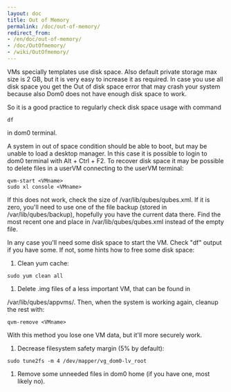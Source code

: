 ```yaml
---
layout: doc
title: Out of Memory
permalink: /doc/out-of-memory/
redirect_from:
- /en/doc/out-of-memory/
- /doc/OutOfmemory/
- /wiki/OutOfmemory/
---
```


VMs specially templates use disk space. Also default private storage max size is 2 GB, but it is very easy to increase it as required. In case you use all disk space you get the Out of disk space error that may crash your system because also Dom0 does not have enough disk space to work.

So it is a good practice to regularly check disk space usage with command

~~~
df
~~~

in dom0 terminal.

A system in out of space condition should be able to boot, but may be unable to load a desktop manager. In this case it is possible to login to dom0 terminal with Alt + Ctrl + F2. To recover disk space it may be possible to delete files in a userVM connecting to the userVM terminal:

~~~
qvm-start <VMname>
sudo xl console <VMname>
~~~

If this does not work, check the size of /var/lib/qubes/qubes.xml. If it is zero, you'll need to use one of the file backup (stored in /var/lib/qubes/backup), hopefully you have the current data there. Find the most recent one and place in /var/lib/qubes/qubes.xml instead of the empty file.

In any case you'll need some disk space to start the VM. Check "df" output if you have some. If not, some hints how to free some disk space:

1.  Clean yum cache:

~~~
sudo yum clean all
~~~

1.  Delete .img files of a less important VM, that can be found in

/var/lib/qubes/appvms/. Then, when the system is working again, cleanup the rest with:

~~~
qvm-remove <VMname>
~~~

With this method you lose one VM data, but it'll more securely work.

1.  Decrease filesystem safety margin (5% by default):

~~~
sudo tune2fs -m 4 /dev/mapper/vg_dom0-lv_root
~~~

1.  Remove some unneeded files in dom0 home (if you have one, most likely no).

